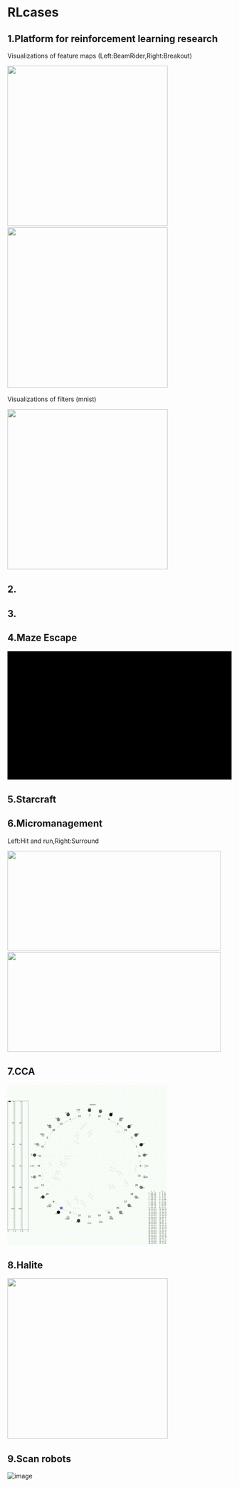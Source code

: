 # RLcases

## 1.Platform for reinforcement learning research

Visualizations of feature maps (Left:BeamRider,Right:Breakout)

<img src="https://github.com/celarex/RLcases/blob/main/RLanimations/1_LayerVisualization_BeamRider.gif" alt="" width="360" height="360"> <img src="https://github.com/celarex/RLcases/blob/main/RLanimations/1_LayerVisualization_Breakout.gif" alt="" width="360" height="360">

Visualizations of filters (mnist)

<img src="https://github.com/celarex/RLcases/blob/main/RLanimations/1_WeightVisualization_mnist.gif" alt="" width="360" height="360">

## 2.


## 3.



## 4.Maze Escape

<img src="https://github.com/celarex/RLcases/blob/main/RLanimations/4_Maze_Escape.gif" alt="" width="512" height="288">

## 5.Starcraft

## 6.Micromanagement

Left:Hit and run,Right:Surround

<img src="https://github.com/celarex/RLcases/blob/main/RLanimations/6_Micro_HitandRun.gif" alt="" width="480" height="224"> <img src="https://github.com/celarex/RLcases/blob/main/RLanimations/6_Micro_Surround.gif" alt="" width="480" height="224">

## 7.CCA

<img src="https://github.com/celarex/RLcases/blob/main/RLanimations/7_CCA_Small.gif" alt="" width="360" height="360">

## 8.Halite

<img src="https://github.com/celarex/RLcases/blob/main/RLanimations/8_Halite_MultiAgent_Comp.gif" alt="" width="360" height="360">

## 9.Scan robots

![image](https://github.com/celarex/RLcases/blob/main/RLanimations/9_ScanRobo_MultiTypeMultiAgent_Coop.gif)










